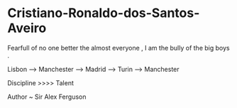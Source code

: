# Cristiano-Ronaldo-dos-Santos-Aveiro
Fearfull of no one better the almost everyone ,
I am the bully of the big boys .

Lisbon --> Manchester --> Madrid --> Turin --> Manchester

Discipline >>>> Talent

Author ~ Sir Alex Ferguson 
